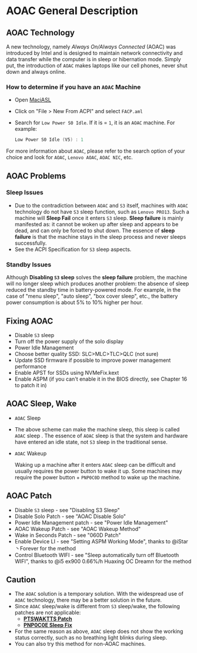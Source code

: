 # AOAC General Description

## AOAC Technology

A new technology, namely *Always On/Always Connected* (AOAC) was introduced by Intel and is designed to maintain network connectivity and data transfer while the computer is in sleep or hibernation mode. Simply put, the introduction of `AOAC` makes laptops like our cell phones, never shut down and always online.

### How to determine if you have an `AOAC` Machine

- Open [MaciASL](https://github.com/acidanthera/MaciASL/releases)
- Click on "File > New From ACPI" and select `FACP.aml`
- Search for `Low Power S0 Idle`. If it is = `1`, it is an `AOAC` machine. For example:

  ```swift
  Low Power S0 Idle (V5) : 1
  ```

For more information about `AOAC`, please refer to the search option of your choice and look for `AOAC`, `Lenovo AOAC`, `AOAC NIC`, etc.

## AOAC Problems

### Sleep Issues

- Due to the contradiction between `AOAC` and `S3` itself, machines with `AOAC` technology do not have `S3` sleep function, such as `Lenovo PRO13`. Such a machine will **Sleep Fail** once it enters `S3` sleep. **Sleep failure** is mainly manifested as: it cannot be woken up after sleep and appears to be dead, and can only be forced to shut down. The essence of **sleep failure** is that the machine stays in the sleep process and never sleeps successfully.
- See the ACPI Specification for `S3` sleep aspects.

### Standby Issues

Although **Disabling `S3` sleep** solves the **sleep failure** problem, the machine will no longer sleep which produces another problem: the absence of sleep reduced the standby time in battery-powered mode. For example, in the case of "menu sleep", "auto sleep", "box cover sleep", etc., the battery power consumption is about 5% to 10% higher per hour.

## Fixing AOAC

- Disable `S3` sleep
- Turn off the power supply of the solo display
- Power Idle Management
- Choose better quality SSD: SLC>MLC>TLC>QLC (not sure)
- Update SSD firmware if possible to improve power management performance
- Enable APST for SSDs using NVMeFix.kext
- Enable ASPM (if you can't enable it in the BIOS directly, see Chapter 16 to patch it in)

## AOAC Sleep, Wake

- `AOAC` Sleep
- The above scheme can make the machine sleep, this sleep is called `AOAC` sleep . The essence of `AOAC` sleep is that the system and hardware have entered an idle state, not `S3` sleep in the traditional sense.

- `AOAC` Wakeup

  Waking up a machine after it enters `AOAC` sleep can be difficult and usually requires the power button to wake it up. Some machines may require the power button + `PNP0C0D` method to wake up the machine.

## AOAC Patch

- Disable `S3` sleep - see "Disabling S3 Sleep"
- Disable Solo Patch - see "AOAC Disable Solo"
- Power Idle Management patch - see "Power Idle Management"
- AOAC Wakeup Patch - see "AOAC Wakeup Method"
- Wake in Seconds Patch - see "060D Patch"
- Enable Device LI - see "Setting ASPM Working Mode", thanks to @iStar丶Forever for the method
- Control Bluetooth WIFI - see "Sleep automatically turn off Bluetooth WIFI", thanks to @i5 ex900 0.66%/h Huaxing OC Dreamn for the method

## Caution

- The `AOAC` solution is a temporary solution. With the widespread use of `AOAC` technology, there may be a better solution in the future.
- Since `AOAC` sleep/wake is different from `S3` sleep/wake, the following patches are not applicable:
  - [**PTSWAKTTS Patch**](https://github.com/5T33Z0/OC-Little-Translated/tree/main/04_Fixing_Sleep_and_Wake_Issues/PTSWAK_Sleep_and_Wake_Fix)
  - [**PNP0C0E Sleep Fix**](https://github.com/5T33Z0/OC-Little-Translated/tree/main/04_Fixing_Sleep_and_Wake_Issues/PNP0C0E_Sleep_Correction_Method)
- For the same reason as above, `AOAC` sleep does not show the working status correctly, such as no breathing light blinks during sleep.
- You can also try this method for non-AOAC machines.
